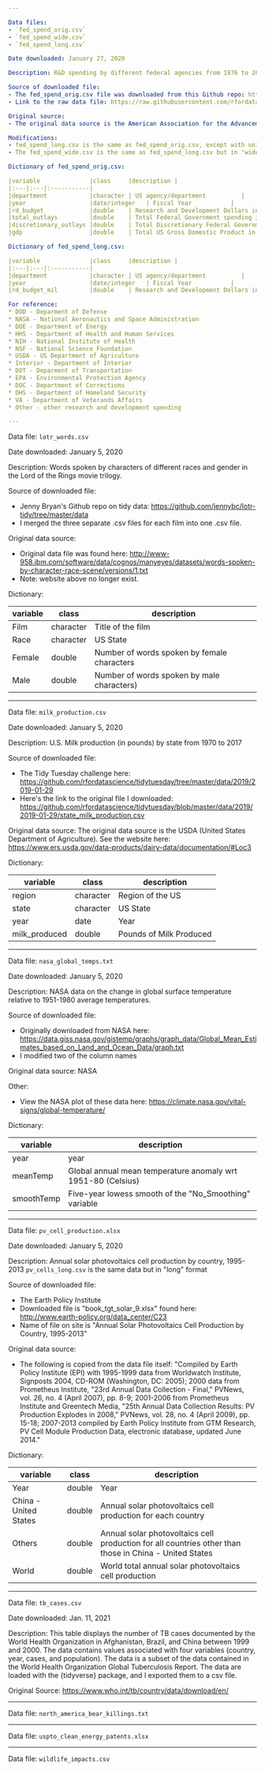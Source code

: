 ```yaml
---

Data files:
- `fed_spend_orig.csv`
- `fed_spend_wide.csv`
- `fed_spend_long.csv`

Date downloaded: January 27, 2020

Description: R&D spending by different federal agencies from 1976 to 2017.

Source of downloaded file:
- The fed_spend_orig.csv file was downloaded from this Github repo: https://github.com/rfordatascience/tidytuesday/blob/master/data/2019/2019-02-12/readme.md
- Link to the raw data file: https://raw.githubusercontent.com/rfordatascience/tidytuesday/master/data/2019/2019-02-12/fed_r_d_spending.csv

Original source:
- The original data source is the American Association for the Advancement of Science Historical Trends website: https://www.aaas.org/programs/r-d-budget-and-policy/historical-trends-federal-rd

Modifications:
- fed_spend_long.csv is the same as fed_spend_orig.csv, except with units of money converted to millions of dollars and with only the R&D spending variable by department and year (the other spending variables are dropped).
- The fed_spend_wide.csv is the same as fed_spend_long.csv but in "wide" format.

Dictionary of fed_spend_orig.csv:

|variable              |class     |description |
|:---|:---|:-----------|
|department            |character | US agency/department          |
|year                  |date/integer   | Fiscal Year           |
|rd_budget             |double    | Research and Development Dollars in inflation-adjusted (constant) dollars           |
|total_outlays         |double    | Total Federal Government spending in inflation-adjusted (constant) dollars         |
|discretionary_outlays |double    | Total Discretionary Federal Government spending in inflation-adjusted (constant) dollars           |
|gdp                   |double    | Total US Gross Domestic Product in inflation-adjusted (constant) dollars         |

Dictionary of fed_spend_long.csv:

|variable              |class     |description |
|:---|:---|:-----------|
|department            |character | US agency/department          |
|year                  |date/integer   | Fiscal Year           |
|rd_budget_mil         |double    | Research and Development Dollars in inflation-adjusted (constant) millions of dollars           |

For reference:
* DOD - Deparment of Defense
* NASA - National Aeronautics and Space Administration
* DOE - Department of Energy
* HHS - Department of Health and Human Services
* NIH - National Institute of Health
* NSF - National Science Foundation
* USDA - US Department of Agriculture
* Interior - Department of Interior
* DOT - Deparment of Transportation
* EPA - Environmental Protection Agency
* DOC - Department of Corrections
* DHS - Department of Homeland Security
* VA - Department of Veterands Affairs
* Other - other research and development spending

---
```


Data file: `lotr_words.csv`

Date downloaded: January 5, 2020

Description: Words spoken by characters of different races and gender in the Lord of the Rings movie trilogy.

Source of downloaded file:

- Jenny Bryan's Github repo on tidy data: https://github.com/jennybc/lotr-tidy/tree/master/data
- I merged the three separate .csv files for each film into one .csv file.

Original data source:

- Original data file was found here: http://www-958.ibm.com/software/data/cognos/manyeyes/datasets/words-spoken-by-character-race-scene/versions/1.txt
- Note: website above no longer exist.

Dictionary:

variable |class     |description
---------|----------|----------------------
Film     |character |Title of the film
Race     |character |US State
Female   |double    |Number of words spoken by female characters
Male     |double    |Number of words spoken by male characters)

---

Data file: `milk_production.csv`

Date downloaded: January 5, 2020

Description: U.S. Milk production (in pounds) by state from 1970 to 2017

Source of downloaded file:
- The Tidy Tuesday challenge here: https://github.com/rfordatascience/tidytuesday/tree/master/data/2019/2019-01-29
- Here's the link to the original file I downloaded: https://github.com/rfordatascience/tidytuesday/blob/master/data/2019/2019-01-29/state_milk_production.csv

Original data source: The original data source is the USDA (United States Department of Agriculture). See the website here:
https://www.ers.usda.gov/data-products/dairy-data/documentation/#Loc3

Dictionary:

variable      |class     |description
--------------|----------|----------------------
region        |character |Region of the US
state         |character |US State
year          |date      |Year
milk_produced |double    |Pounds of Milk Produced

---

Data file: `nasa_global_temps.txt`

Date downloaded: January 5, 2020

Description: NASA data on the change in global surface temperature relative to 1951-1980 average temperatures.

Source of downloaded file:
- Originally downloaded from NASA here: https://data.giss.nasa.gov/gistemp/graphs/graph_data/Global_Mean_Estimates_based_on_Land_and_Ocean_Data/graph.txt
- I modified two of the column names

Original data source: NASA

Other:
- View the NASA plot of these data here: https://climate.nasa.gov/vital-signs/global-temperature/

Dictionary:

variable    | description
------------|----------------------
year        | year
meanTemp    | Global annual mean temperature anomaly wrt 1951-80 (Celsius)
smoothTemp  | Five-year lowess smooth of the "No_Smoothing" variable

---

Data file: `pv_cell_production.xlsx`

Date downloaded: January 5, 2020

Description: Annual solar photovoltaics cell production by country, 1995-2013
`pv_cells_long.csv` is the same data but in "long" format

Source of downloaded file:
- The Earth Policy Institute
- Downloaded file is "book_tgt_solar_9.xlsx" found here: http://www.earth-policy.org/data_center/C23
- Name of file on site is "Annual Solar Photovoltaics Cell Production by Country, 1995-2013"

Original data source:
- The following is copied from the data file itself: "Compiled by Earth Policy Institute (EPI) with 1995-1999 data from Worldwatch Institute, Signposts 2004, CD-ROM (Washington, DC: 2005); 2000 data from Prometheus Institute, "23rd Annual Data Collection - Final," PVNews, vol. 26, no. 4 (April 2007), pp. 8-9; 2001-2006 from Prometheus Institute and Greentech Media, "25th Annual Data Collection Results: PV Production Explodes in 2008," PVNews, vol. 28, no. 4 (April 2009), pp. 15-18; 2007-2013 compiled by Earth Policy Institute from GTM Research, PV Cell Module Production Data, electronic database, updated June 2014."

Dictionary:

variable              |class  |description
----------------------|-------|----------------------
Year                  |double |Year
China - United States |double |Annual solar photovoltaics cell production for each country
Others                |double |Annual solar photovoltaics cell production for all countries other than those in China - United States
World                 |double |World total annual solar photovoltaics cell production

---

Data file: `tb_cases.csv`

Date downloaded: Jan. 11, 2021

Description:
    This table displays the number of TB cases documented by the World Health
    Organization in Afghanistan, Brazil, and China between 1999 and
    2000. The data contains values associated with four variables
    (country, year, cases, and population). The data is a subset of the data
    contained in the World Health Organization Global Tuberculosis Report.
    The data are loaded with the {tidyverse} package, and I exported them to
    a csv file.

Original Source: https://www.who.int/tb/country/data/download/en/

---

Data file: `north_america_bear_killings.txt`

---

Data file: `uspto_clean_energy_patents.xlsx`

---

Data file: `wildlife_impacts.csv`
